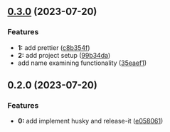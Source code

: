 

## [0.3.0](https://github.com/MateuszMG/name_examining_client/compare/0.2.0...0.3.0) (2023-07-20)


### Features

* **1:** add prettier ([c8b354f](https://github.com/MateuszMG/name_examining_client/commit/c8b354f9c82489634a9cf2309c977172b9e72c53))
* **2:** add project setup ([99b34da](https://github.com/MateuszMG/name_examining_client/commit/99b34da17db58657f828837f416f0ac134f34ccc))
* add name examining functionality ([35eaef1](https://github.com/MateuszMG/name_examining_client/commit/35eaef17925e8b6ff690bc2fbc47ad8c1ecd44aa))

## 0.2.0 (2023-07-20)


### Features

* **0:** add implement husky and release-it ([e058061](https://github.com/MateuszMG/name_examining_client/commit/e058061b9c312bdd23266623f41162a93e188b7f))